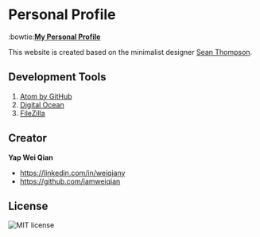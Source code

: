 # Personal Profile
:bowtie:[**My Personal Profile**](www.yweiqian.com)

This website is created based on the minimalist designer [Sean Thompson](http://cyanhex.co).

## Development Tools

1. [Atom by GitHub](https://atom.io)
2. [Digital Ocean](https://www.digitalocean.com)
3. [FileZilla](https://filezilla-project.org)

## Creator

**Yap Wei Qian**

* <https://linkedin.com/in/weiqiany>
* <https://github.com/iamweiqian>

## License

![MIT license](https://img.shields.io/npm/l/express.svg)
